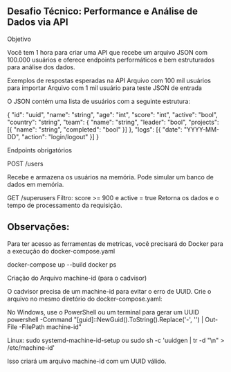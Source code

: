 <h2>Desafio Técnico: Performance e Análise de Dados via API</h2>

Objetivo

Você tem 1 hora para criar uma API que recebe um arquivo JSON com 100.000 usuários e oferece endpoints performáticos e bem estruturados para análise dos dados.

Exemplos de respostas esperadas na API
Arquivo com 100 mil usuários para importar
Arquivo com 1 mil usuário para teste
JSON de entrada

O JSON contém uma lista de usuários com a seguinte estrutura:

{
  "id": "uuid",
  "name": "string",
  "age": "int",
  "score": "int",
  "active": "bool",
  "country": "string",
  "team": {
    "name": "string",
    "leader": "bool",
    "projects": [{ "name": "string", "completed": "bool" }]
  },
  "logs": [{ "date": "YYYY-MM-DD", "action": "login/logout" }]
}

Endpoints obrigatórios

POST /users

Recebe e armazena os usuários na memória. Pode simular um banco de dados em memória.

GET /superusers
Filtro: score >= 900 e active = true
Retorna os dados e o tempo de processamento da requisição.

<h2>Observações:</h2> 

Para ter acesso as ferramentas de metricas, você precisará do Docker para a execução do docker-compose.yaml

docker-compose up --build
docker ps

Criação do Arquivo machine-id (para o cadvisor)

O cadvisor precisa de um machine-id para evitar o erro de UUID. Crie o arquivo no mesmo diretório do docker-compose.yaml:

No Windows, use o PowerShell ou um terminal para gerar um UUID
powershell -Command "[guid]::NewGuid().ToString().Replace('-', '') | Out-File -FilePath machine-id"

Linux: sudo systemd-machine-id-setup   ou  sudo sh -c 'uuidgen | tr -d "\n" > /etc/machine-id'

Isso criará um arquivo machine-id com um UUID válido.

